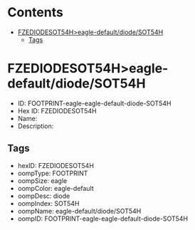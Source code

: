 



Contents
========

* [FZEDIODESOT54H>eagle-default/diode/SOT54H](#fzediodesot54heagle-defaultdiodesot54h)
	* [Tags](#tags)

# FZEDIODESOT54H>eagle-default/diode/SOT54H

- ID: FOOTPRINT-eagle-eagle-default-diode-SOT54H
- Hex ID: FZEDIODESOT54H
- Name: 
- Description: 

## Tags

- hexID: FZEDIODESOT54H
- oompType: FOOTPRINT
- oompSize: eagle
- oompColor: eagle-default
- oompDesc: diode
- oompIndex: SOT54H
- oompName: eagle-default/diode/SOT54H
- oompID: FOOTPRINT-eagle-eagle-default-diode-SOT54H
